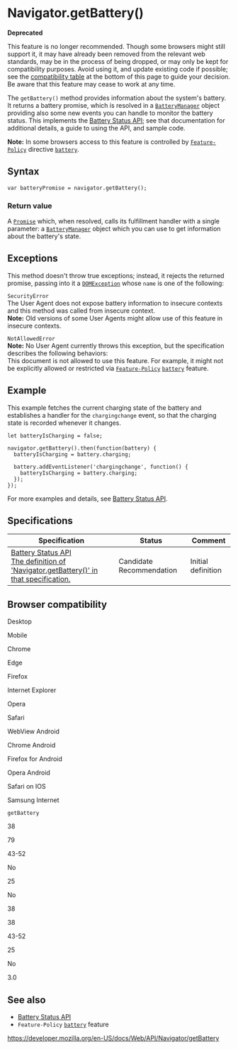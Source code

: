 Navigator.getBattery()
======================

**Deprecated**

This feature is no longer recommended. Though some browsers might still support it, it may have already been removed from the relevant web standards, may be in the process of being dropped, or may only be kept for compatibility purposes. Avoid using it, and update existing code if possible; see the [compatibility table](#browser_compatibility) at the bottom of this page to guide your decision. Be aware that this feature may cease to work at any time.

The `getBattery()` method provides information about the system's battery. It returns a battery promise, which is resolved in a [`BatteryManager`](../batterymanager) object providing also some new events you can handle to monitor the battery status. This implements the [Battery Status API](../battery_status_api); see that documentation for additional details, a guide to using the API, and sample code.

**Note:** In some browsers access to this feature is controlled by [`Feature-Policy`](https://developer.mozilla.org/en-US/docs/Web/HTTP/Headers/Feature-Policy) directive [`battery`](https://developer.mozilla.org/en-US/docs/Web/HTTP/Headers/Feature-Policy/battery).

Syntax
------

    var batteryPromise = navigator.getBattery();

### Return value

A [`Promise`](https://developer.mozilla.org/en-US/docs/Web/JavaScript/Reference/Global_Objects/Promise) which, when resolved, calls its fulfillment handler with a single parameter: a [`BatteryManager`](../batterymanager) object which you can use to get information about the battery's state.

Exceptions
----------

This method doesn't throw true exceptions; instead, it rejects the returned promise, passing into it a [`DOMException`](../domexception) whose `name` is one of the following:

`SecurityError`  
The User Agent does not expose battery information to insecure contexts and this method was called from insecure context.  
**Note:** Old versions of some User Agents might allow use of this feature in insecure contexts.

`NotAllowedError`  
**Note:** No User Agent currently throws this exception, but the specification describes the following behaviors:  
This document is not allowed to use this feature. For example, it might not be explicitly allowed or restricted via [`Feature-Policy`](https://developer.mozilla.org/en-US/docs/Web/HTTP/Headers/Feature-Policy) [`battery`](https://developer.mozilla.org/en-US/docs/Web/HTTP/Headers/Feature-Policy/battery) feature.

Example
-------

This example fetches the current charging state of the battery and establishes a handler for the `chargingchange` event, so that the charging state is recorded whenever it changes.

    let batteryIsCharging = false;

    navigator.getBattery().then(function(battery) {
      batteryIsCharging = battery.charging;

      battery.addEventListener('chargingchange', function() {
        batteryIsCharging = battery.charging;
      });
    });

For more examples and details, see [Battery Status API](../battery_status_api).

Specifications
--------------

<table><thead><tr class="header"><th>Specification</th><th>Status</th><th>Comment</th></tr></thead><tbody><tr class="odd"><td><a href="https://w3c.github.io/battery/#dom-navigator-getbattery">Battery Status API<br />
<span class="small">The definition of 'Navigator.getBattery()' in that specification.</span></a></td><td><span class="spec-cr">Candidate Recommendation</span></td><td>Initial definition</td></tr></tbody></table>

Browser compatibility
---------------------

Desktop

Mobile

Chrome

Edge

Firefox

Internet Explorer

Opera

Safari

WebView Android

Chrome Android

Firefox for Android

Opera Android

Safari on IOS

Samsung Internet

`getBattery`

38

79

43-52

No

25

No

38

38

43-52

25

No

3.0

See also
--------

-   [Battery Status API](../battery_status_api)
-   `Feature-Policy` [`battery`](https://developer.mozilla.org/en-US/docs/Web/HTTP/Headers/Feature-Policy/battery) feature

<a href="https://developer.mozilla.org/en-US/docs/Web/API/Navigator/getBattery" class="_attribution-link">https://developer.mozilla.org/en-US/docs/Web/API/Navigator/getBattery</a>
